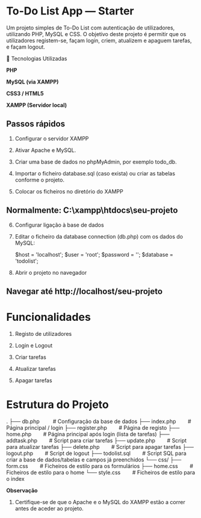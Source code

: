 # To-Do List App — Starter

Um projeto simples de To-Do List com autenticação de utilizadores, utilizando PHP, MySQL e CSS.
O objetivo deste projeto é permitir que os utilizadores registem-se, façam login, criem, atualizem e apaguem tarefas, e façam logout.

🚀 Tecnologias Utilizadas

**PHP**

**MySQL (via XAMPP)**

**CSS3 / HTML5**

**XAMPP (Servidor local)**

## Passos rápidos

1. Configurar o servidor XAMPP

2. Ativar Apache e MySQL.

3. Criar uma base de dados no phpMyAdmin, por exemplo todo_db.

4. Importar o ficheiro database.sql (caso exista) ou criar as tabelas conforme o projeto.

5. Colocar os ficheiros no diretório do XAMPP

## Normalmente: C:\xampp\htdocs\seu-projeto

6. Configurar ligação à base de dados

7. Editar o ficheiro da database connection (db.php) com os dados do MySQL:

    $host = 'localhost';
    $user = 'root';
    $password = '';
    $database = 'todolist';


8. Abrir o projeto no navegador

## Navegar até http://localhost/seu-projeto

# Funcionalidades

1. Registo de utilizadores

2. Login e Logout

3. Criar tarefas

4. Atualizar tarefas

5. Apagar tarefas

# Estrutura do Projeto
.
├── db.php                # Configuração da base de dados
├── index.php             # Página principal / login
├── register.php          # Página de registo
├── home.php              # Página principal após login (lista de tarefas)
├── addtask.php           # Script para criar tarefas
├── update.php            # Script para atualizar tarefas
├── delete.php            # Script para apagar tarefas
├── logout.php            # Script de logout
├── todolist.sql          # Script SQL para criar a base de dados/tabelas e campos já preenchidos
└── css/
    ├── form.css          # Ficheiros de estilo para os formulários
    ├── home.css          # Ficheiros de estilo para o home
    └── style.css         # Ficheiros de estilo para o index

**Observação**

1. Certifique-se de que o Apache e o MySQL do XAMPP estão a correr antes de aceder ao projeto.


